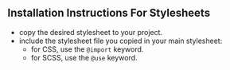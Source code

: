 ## Installation Instructions For Stylesheets
+ copy the desired stylesheet to your project.
+ include the stylesheet file you copied in your main stylesheet:
  + for CSS, use the `@import` keyword.
  + for SCSS, use the `@use` keyword.
